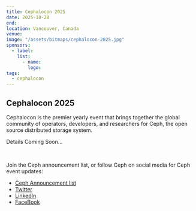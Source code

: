 ```yaml
---
title: Cephalocon 2025
date: 2025-10-28
end: 
location: Vancouver, Canada
venue:
image: "/assets/bitmaps/cephalocon-2025.jpg"
sponsors:
  - label:
    list:
      - name:
        logo:
tags:
  - cephalocon
---
```


## Cephalocon 2025

Cephalocon is the premier yearly event that brings together the global
community of operators, developers, and researchers for Ceph, the open source
distributed storage system.

Details Coming Soon...

<br />

Join the Ceph announcement list, or follow Ceph on social media for Ceph event
updates:

- [Ceph Announcement list](https://lists.ceph.io/postorius/lists/ceph-announce.ceph.io/)
- [Twitter](https://twitter.com/ceph)
- [LinkedIn](https://www.linkedin.com/company/ceph/)
- [FaceBook](https://www.facebook.com/cephstorage/)